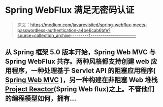 # Spring WebFlux 满足无密码认证

> 原文：<https://medium.com/javarevisited/spring-webflux-meets-passwordless-authentication-a4be6cab6bfe?source=collection_archive---------1----------------------->

## 从 Spring 框架 5.0 版本开始，Spring Web MVC 与 Spring WebFlux 共存。两种风格都支持创建 web 应用程序，一种处理基于 Servlet API 的阻塞应用程序( [Spring Web MVC](/javarevisited/21-spring-mvc-rest-interview-questions-answers-for-beginners-and-experienced-developers-21ad3d4c9b82) )，另一种构建在非阻塞 Web 堆栈[Project Reactor](https://github.com/reactor/reactor)(Spring Web flux)之上。不管他们的编程模型如何，拥有…
